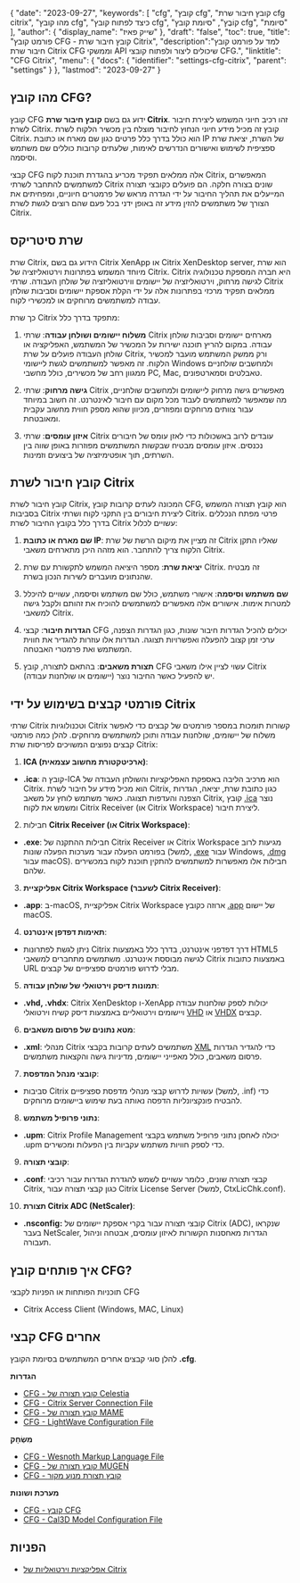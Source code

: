 {
"date": "2023-09-27",
  "keywords": [
"cfg",
"קובץ cfg",
"קובץ חיבור שרת cfg citrix",
"מהו קובץ cfg",
"כיצד לפתוח קובץ cfg",
"קוֹבֶץ",
"סיומת קובץ cfg",
"סיומת"
],
  "author": {
"display_name": "שייק פאיז"
},
"draft": "false",
"toc": true,
"title": "פורמט קובץ CFG - קובץ חיבור שרת Citrix",
  "description":"למד על פורמט קובץ חיבור שרת Citrix CFG וממשקי API שיכולים ליצור ולפתוח קובצי CFG.",
  "linktitle": "CFG Citrix",
  "menu": {
    "docs": {
      "identifier": "settings-cfg-citrix",
      "parent": "settings"
}
},
"lastmod": "2023-09-27"
}

## מהו קובץ CFG?

קובץ CFG ידוע גם בשם **קובץ חיבור שרת Citrix**. זהו רכיב חיוני המשמש ליצירת חיבור לשרת Citrix. קובץ זה מכיל מידע חיוני הנחוץ לחיבור מוצלח בין מכשיר הלקוח לשרת Citrix. הוא כולל בדרך כלל פרטים כגון שם מארח או כתובת IP של השרת, יציאת שרת ספציפית לשימוש ואישורים הנדרשים לאימות, שלעתים קרובות כוללים שם משתמש וסיסמה.

קבצי CFG אלה ממלאים תפקיד מכריע בהגדרת תוכנת לקוח Citrix, המאפשרים למשתמשים להתחבר לשרתי Citrix שונים בצורה חלקה. הם פועלים כקובצי תצורה המייעלים את תהליך החיבור על ידי הגדרה מראש של פרמטרים חיוניים, ומפחיתים את הצורך של משתמשים להזין מידע זה באופן ידני בכל פעם שהם רוצים לגשת לשרת Citrix.

## שרת סיטריקס

שרת Citrix, הידוע גם בשם Citrix XenApp או Citrix XenDesktop server, הוא שרת מיוחד המשמש בפתרונות וירטואליזציה של Citrix. Citrix היא חברה המספקת טכנולוגיה לגישה מרחוק, וירטואליזציה של יישומים ווירטואליזציה של שולחן העבודה. שרתי Citrix ממלאים תפקיד מרכזי בפתרונות אלה על ידי הקלת אספקת יישומים וסביבות שולחן עבודה למשתמשים מרוחקים או למכשירי לקוח.

כך שרת Citrix מתפקד בדרך כלל:

1. **משלוח יישומים ושולחן עבודה**: שרתי Citrix מארחים יישומים וסביבות שולחן עבודה. במקום להריץ תוכנה ישירות על המכשיר של המשתמש, האפליקציה או שולחן העבודה פועלים על שרת Citrix, ורק ממשק המשתמש מועבר למכשיר הלקוח. זה מאפשר למשתמשים לגשת ליישומי Windows ולמחשבים שולחניים ממגוון רחב של מכשירים, כולל מחשבי PC, Mac, טאבלטים וסמארטפונים.
    















2. **גישה מרחוק**: שרתי Citrix מאפשרים גישה מרחוק ליישומים ולמחשבים שולחניים, מה שמאפשר למשתמשים לעבוד מכל מקום עם חיבור לאינטרנט. זה חשוב במיוחד עבור צוותים מרוחקים ומפוזרים, מכיוון שהוא מספק חווית מחשוב עקבית ומאובטחת.
    















3. **איזון עומסים**: שרתי Citrix עובדים לרוב באשכולות כדי לאזן עומס של חיבורים נכנסים. איזון עומסים מבטיח שבקשות המשתמשים מפוזרות באופן שווה בין השרתים, תוך אופטימיזציה של ביצועים וזמינות.

## קובץ חיבור לשרת Citrix

קובץ חיבור לשרת Citrix, המכונה לעתים קרובות קובץ CFG, הוא קובץ תצורה המשמש בסביבות Citrix ליצירת חיבורים בין התקני לקוח ושרתי Citrix. פרטי מפתח הנכללים בדרך כלל בקובץ החיבור לשרת Citrix עשויים לכלול:

1. **שם מארח או כתובת IP**: זה מציין את מיקום הרשת של שרת Citrix שאליו התקן הלקוח צריך להתחבר. הוא מזהה היכן מתארחים משאבי Citrix.
    















2. **יציאת שרת**: מספר היציאה המשמש לתקשורת עם שרת Citrix. זה מבטיח שהנתונים מועברים לשירות הנכון בשרת.
    















3. **שם משתמש וסיסמה**: אישורי משתמש, כולל שם משתמש וסיסמה, עשויים להיכלל למטרות אימות. אישורים אלה מאפשרים למשתמשים להוכיח את זהותם ולקבל גישה למשאבי Citrix.
    















4. **הגדרות חיבור**: קבצי CFG יכולים להכיל הגדרות חיבור שונות, כגון הגדרות הצפנה, ערכי זמן קצוב להפעלה ואפשרויות תצוגה. הגדרות אלו עוזרות להגדיר את חווית המשתמש ואת פרמטרי האבטחה.
    















5. **תצורת משאבים**: בהתאם לתצורה, קובץ CFG עשוי לציין אילו משאבי Citrix (יישומים או שולחנות עבודה) יש להפעיל כאשר החיבור נוצר.

## פורמטי קבצים בשימוש על ידי Citrix

שרתי Citrix וטכנולוגיות Citrix קשורות תומכות במספר פורמטים של קבצים כדי לאפשר משלוח של יישומים, שולחנות עבודה ותוכן למשתמשים מרוחקים. להלן כמה פורמטי קבצים נפוצים המשויכים לפריסות שרת Citrix:

1. **ICA (ארכיטקטורת מחשוב עצמאית)**:
    















- **.ica**: קובץ ה-ICA הוא מרכיב הליבה באספקת האפליקציות והשולחן העבודה של Citrix. הוא מכיל מידע על חיבור לשרת Citrix, כגון כתובת שרת, יציאה, הגדרות הצפנה והעדפות תצוגה. כאשר משתמש לוחץ על משאב Citrix, קובץ [.ica](/he/misc/ica/) נוצר ומשמש את לקוח Citrix Receiver (או Citrix Workspace) ליצירת חיבור.
2. חבילות **Citrix Receiver (או Citrix Workspace)**:
    















- **.exe**: חבילות ההתקנה של Citrix Receiver או Citrix Workspace מגיעות לרוב בפורמט הפעלה עבור מערכות הפעלה שונות (למשל, [.exe](/he/executable/exe/) עבור Windows, [.dmg](/he/compression/dmg/) עבור macOS). חבילות אלו מאפשרות למשתמשים להתקין תוכנת לקוח במכשירים שלהם.
3. **אפליקציית Citrix Workspace (לשעבר Citrix Receiver)**:
    















- **.app**: ב-macOS, אפליקציית Citrix Workspace ארוזה כקובץ [.app](/he/executable/app/) של יישום macOS.
4. **תאימות דפדפן אינטרנט**:
    















- ניתן לגשת לפתרונות Citrix דרך דפדפני אינטרנט, בדרך כלל באמצעות HTML5 לגישה מבוססת אינטרנט. משתמשים מתחברים למשאבי Citrix באמצעות כתובות URL מבלי לדרוש פורמטים ספציפיים של קבצים.
5. **תמונות דיסק וירטואלי של שולחן עבודה**:
    















- **.vhd, .vhdx**: Citrix XenDesktop ו-XenApp יכולות לספק שולחנות עבודה ויישומים וירטואליים באמצעות דיסק קשיח וירטואלי [VHD](/he/disc-and-media/vhd/) או [VHDX](/he/disc-and-media/vhdx/) קבצים.
6. **מטא נתונים של פרסום משאבים**:
    















- **.xml**: מנהלי Citrix משתמשים לעתים קרובות בקבצי [XML](/he/web/xml/) כדי להגדיר הגדרות פרסום משאבים, כולל מאפייני יישומים, מדיניות גישה והקצאות משתמשים.
7. **קובצי מנהל המדפסת**:
    















- סביבות Citrix עשויות לדרוש קבצי מנהלי מדפסת ספציפיים (למשל, .inf) כדי להבטיח פונקציונליות הדפסה נאותה בעת שימוש ביישומים מרוחקים.
8. **נתוני פרופיל משתמש**:
    















- **.upm**: Citrix Profile Management יכולה לאחסן נתוני פרופיל משתמש בקבצי .upm כדי לספק חוויות משתמש עקביות בין הפעלות ומכשירים.
9. **קובצי תצורה**:
    















- **.conf**: קבצי תצורה שונים, כלומר עשויים לשמש להגדרת הגדרות עבור רכיבי Citrix, כגון קבצי תצורה עבור Citrix License Server (למשל, CtxLicChk.conf).
10. **תצורת Citrix ADC (NetScaler)**:

- **.nsconfig:** קובצי תצורה עבור בקרי אספקת יישומים של Citrix (ADC), שנקראו בעבר NetScaler, הגדרות מאחסנות הקשורות לאיזון עומסים, אבטחה וניהול תעבורה.

## איך פותחים קובץ CFG?

תוכניות הפותחות או הפניות לקבצי CFG

- Citrix Access Client (Windows, MAC, Linux)

## קבצי CFG אחרים

להלן סוגי קבצים אחרים המשתמשים בסיומת הקובץ **.cfg**.

**הגדרות**
- [CFG - קובץ תצורה של Celestia](/he/settings/cfg-celestia/)
- [CFG - Citrix Server Connection File](/he/settings/cfg-citrix/)
- [CFG - קובץ תצורה של MAME](/he/settings/cfg-mame/)
- [CFG - LightWave Configuration File](/he/settings/cfg-lightwave/)

**מִשְׂחָק**
- [CFG - Wesnoth Markup Language File](/he/game/cfg-wesnoth/)
- [CFG - קובץ תצורה של MUGEN](/he/game/cfg-mugen/)
- [CFG - קובץ תצורת מנוע מקור](/he/game/cfg-sourceengine/)

**מערכת ושונות**
- [CFG - קובץ CFG](/he/system/cfg/)
- [CFG - Cal3D Model Configuration File](/he/misc/cfg-cal3d/)

## הפניות
* [אפליקציות וירטואליות של Citrix](https://en.wikipedia.org/wiki/Citrix_Virtual_Apps)

